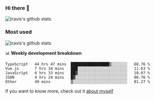 ### Hi there 👋

<!--
**HondryTravis/HondryTravis** is a ✨ _special_ ✨ repository because its `README.md` (this file) appears on your GitHub profile.

Here are some ideas to get you started:

- 🔭 I’m currently working on ...
- 🌱 I’m currently learning ...
- 👯 I’m looking to collaborate on ...
- 🤔 I’m looking for help with ...
- 💬 Ask me about ...
- 📫 How to reach me: ...
- 😄 Pronouns: ...
- ⚡ Fun fact: ...
-->

![travis's github stats](https://github-readme-stats.vercel.app/api?username=HondryTravis&hide=stars)
### Most used
![travis's github stats](https://github-readme-stats.anuraghazra1.vercel.app/api/top-langs/?username=HondryTravis&layout=compact&hide_title=true)

📊 **Weekly development breakdown**

<!--START_SECTION:waka-->

```text
TypeScript   44 hrs 47 mins  █████████████████▒░░░░░░░   68.76 %
Vue.js       7 hrs 34 mins   ███░░░░░░░░░░░░░░░░░░░░░░   11.63 %
JavaScript   6 hrs 33 mins   ██▓░░░░░░░░░░░░░░░░░░░░░░   10.07 %
JSON         4 hrs 24 mins   █▓░░░░░░░░░░░░░░░░░░░░░░░   06.76 %
Other        49 mins         ▒░░░░░░░░░░░░░░░░░░░░░░░░   01.27 %
```

<!--END_SECTION:waka-->

If you want to know more, check out it [about myself](https://hondrytravis.github.io/)
